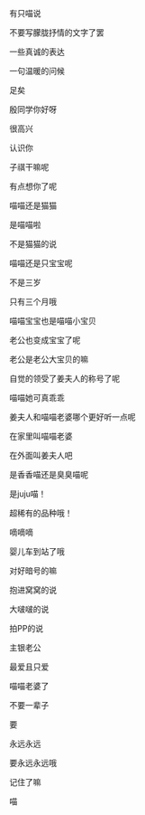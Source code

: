 有只喵说

不要写朦胧抒情的文字了罢

一些真诚的表达

一句温暖的问候

足矣



殷同学你好呀

很高兴

认识你



子祺干嘛呢

有点想你了呢



喵喵还是猫猫

是喵喵啦

不是猫猫的说



喵喵还是只宝宝呢

不是三岁

只有三个月哦



喵喵宝宝也是喵喵小宝贝

老公也变成宝宝了呢

老公是老公大宝贝的嘛



自觉的领受了姜夫人的称号了呢

喵喵她可真乖乖



姜夫人和喵喵老婆哪个更好听一点呢

在家里叫喵喵老婆

在外面叫姜夫人吧



是香香喵还是臭臭喵呢

是juju喵！

超稀有的品种哦！



嘀嘀嘀

婴儿车到站了哦

对好暗号的嘛

抱进窝窝的说

大啵啵的说

拍PP的说



主银老公

最爱且只爱

喵喵老婆了



不要一辈子

要

永远永远



要永远永远哦

记住了嘛

喵